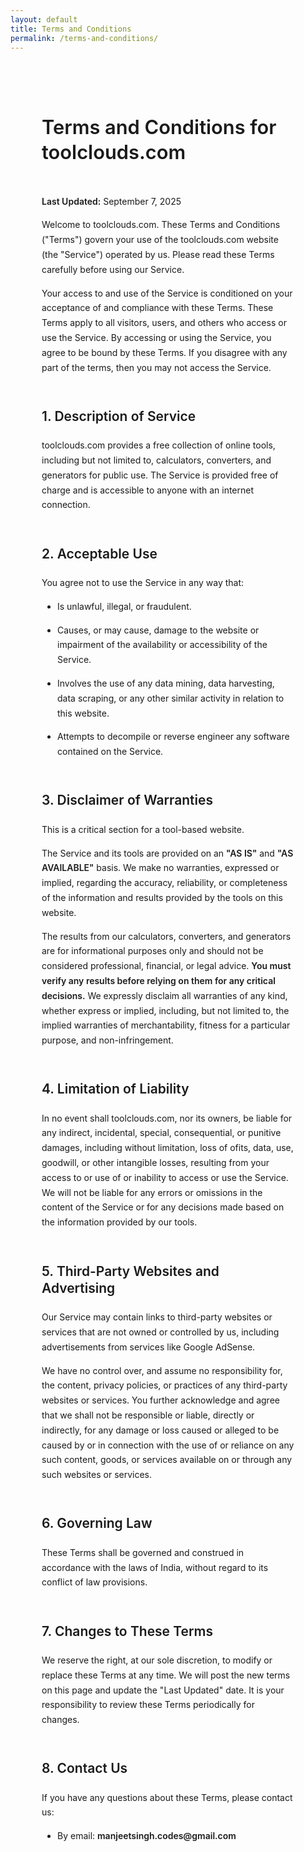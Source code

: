 ```yaml
---
layout: default
title: Terms and Conditions
permalink: /terms-and-conditions/
---
```


<style>
  /*
    UPDATED: This style block now uses your site's CSS variables and
    creates a styled "wrapper" that supports both light and dark themes.
  */
  .professional-terms {
    font-family: var(--font-primary, -apple-system, BlinkMacSystemFont, "Segoe UI", Roboto, Helvetica, Arial, sans-serif);
    max-width: 800px;
    margin: 60px auto;
    
    /* --- ADDED WRAPPER STYLES --- */
    background-color: var(--color-white);
    padding: 40px 50px;
    border-radius: var(--border-radius);
    box-shadow: var(--shadow-md);
    border: 1px solid var(--color-border);
    transition: background-color 0.3s, border-color 0.3s;

    /* --- Text and Link Styles (Updated) --- */
    color: var(--color-body-text);
    line-height: 1.7;
  }

  .professional-terms h1,
  .professional-terms h2 {
    font-weight: 600;
    color: var(--color-heading);
    margin-top: 2.5em;
    margin-bottom: 1em;
    line-height: 1.3;
  }

  .professional-terms h1 {
    font-size: 2.2em;
    margin-top: 0;
    border-bottom: 1px solid var(--color-border);
    padding-bottom: 0.5em;
    transition: border-color 0.3s;
  }

  .professional-terms h2 {
    font-size: 1.5em;
  }

  .professional-terms p,
  .professional-terms li {
    font-size: 1em;
    margin-bottom: 1em;
  }
  
  .professional-terms ul {
    padding-left: 25px;
  }

  .professional-terms a {
    color: var(--color-primary);
    text-decoration: none;
  }

  .professional-terms a:hover {
    text-decoration: underline;
  }
  
  .professional-terms strong {
    font-weight: 600;
    color: var(--color-heading);
  }

  /* Responsive padding for mobile */
  @media (max-width: 600px) {
    .professional-terms {
      padding: 30px 25px;
    }
  }
</style>

<div class="professional-terms" markdown="1">

# Terms and Conditions for toolclouds.com

**Last Updated:** September 7, 2025

Welcome to toolclouds.com. These Terms and Conditions ("Terms") govern your use of the toolclouds.com website (the "Service") operated by us. Please read these Terms carefully before using our Service.

Your access to and use of the Service is conditioned on your acceptance of and compliance with these Terms. These Terms apply to all visitors, users, and others who access or use the Service. By accessing or using the Service, you agree to be bound by these Terms. If you disagree with any part of the terms, then you may not access the Service.

## 1. Description of Service

toolclouds.com provides a free collection of online tools, including but not limited to, calculators, converters, and generators for public use. The Service is provided free of charge and is accessible to anyone with an internet connection.

## 2. Acceptable Use

You agree not to use the Service in any way that:
* Is unlawful, illegal, or fraudulent.
* Causes, or may cause, damage to the website or impairment of the availability or accessibility of the Service.
* Involves the use of any data mining, data harvesting, data scraping, or any other similar activity in relation to this website.
* Attempts to decompile or reverse engineer any software contained on the Service.

## 3. Disclaimer of Warranties

This is a critical section for a tool-based website.

The Service and its tools are provided on an **"AS IS"** and **"AS AVAILABLE"** basis. We make no warranties, expressed or implied, regarding the accuracy, reliability, or completeness of the information and results provided by the tools on this website.

The results from our calculators, converters, and generators are for informational purposes only and should not be considered professional, financial, or legal advice. **You must verify any results before relying on them for any critical decisions.** We expressly disclaim all warranties of any kind, whether express or implied, including, but not limited to, the implied warranties of merchantability, fitness for a particular purpose, and non-infringement.

## 4. Limitation of Liability

In no event shall toolclouds.com, nor its owners, be liable for any indirect, incidental, special, consequential, or punitive damages, including without limitation, loss of ofits, data, use, goodwill, or other intangible losses, resulting from your access to or use of or inability to access or use the Service. We will not be liable for any errors or omissions in the content of the Service or for any decisions made based on the information provided by our tools.

## 5. Third-Party Websites and Advertising

Our Service may contain links to third-party websites or services that are not owned or controlled by us, including advertisements from services like Google AdSense.

We have no control over, and assume no responsibility for, the content, privacy policies, or practices of any third-party websites or services. You further acknowledge and agree that we shall not be responsible or liable, directly or indirectly, for any damage or loss caused or alleged to be caused by or in connection with the use of or reliance on any such content, goods, or services available on or through any such websites or services.

## 6. Governing Law

These Terms shall be governed and construed in accordance with the laws of India, without regard to its conflict of law provisions.

## 7. Changes to These Terms

We reserve the right, at our sole discretion, to modify or replace these Terms at any time. We will post the new terms on this page and update the "Last Updated" date. It is your responsibility to review these Terms periodically for changes.

## 8. Contact Us

If you have any questions about these Terms, please contact us:

* By email: **manjeetsingh.codes@gmail.com**

</div>